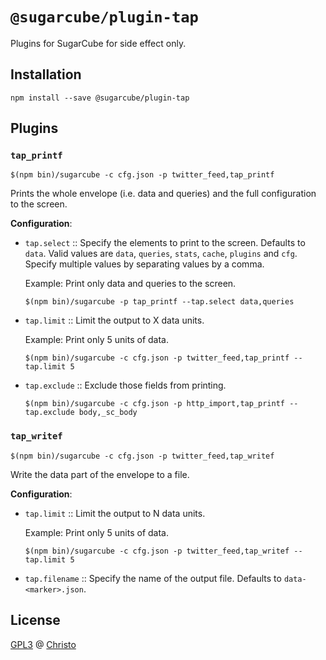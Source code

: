 # `@sugarcube/plugin-tap`

Plugins for SugarCube for side effect only.

## Installation

```shell
npm install --save @sugarcube/plugin-tap
```

## Plugins

### `tap_printf`

```shell
$(npm bin)/sugarcube -c cfg.json -p twitter_feed,tap_printf
```

Prints the whole envelope (i.e. data and queries) and the full configuration
to the screen.

**Configuration**:

- `tap.select` :: Specify the elements to print to the screen. Defaults to
  `data`. Valid values are `data`, `queries`, `stats`, `cache`, `plugins` and
  `cfg`. Specify multiple values by separating values by a comma.

  Example: Print only data and queries to the screen.

  `$(npm bin)/sugarcube -p tap_printf --tap.select data,queries`

- `tap.limit` :: Limit the output to X data units.

   Example: Print only 5 units of data.

   `$(npm bin)/sugarcube -c cfg.json -p twitter_feed,tap_printf --tap.limit 5`

- `tap.exclude` :: Exclude those fields from printing.

   `$(npm bin)/sugarcube -c cfg.json -p http_import,tap_printf --tap.exclude body,_sc_body`

### `tap_writef`

```shell
$(npm bin)/sugarcube -c cfg.json -p twitter_feed,tap_writef
```

Write the data part of the envelope to a file.

**Configuration**:

- `tap.limit` :: Limit the output to N data units.

   Example: Print only 5 units of data.

   `$(npm bin)/sugarcube -c cfg.json -p twitter_feed,tap_writef --tap.limit 5`

- `tap.filename` :: Specify the name of the output file. Defaults to
  `data-<marker>.json`.

## License

[GPL3](./LICENSE) @ [Christo](christo@cryptodrunks.net)
